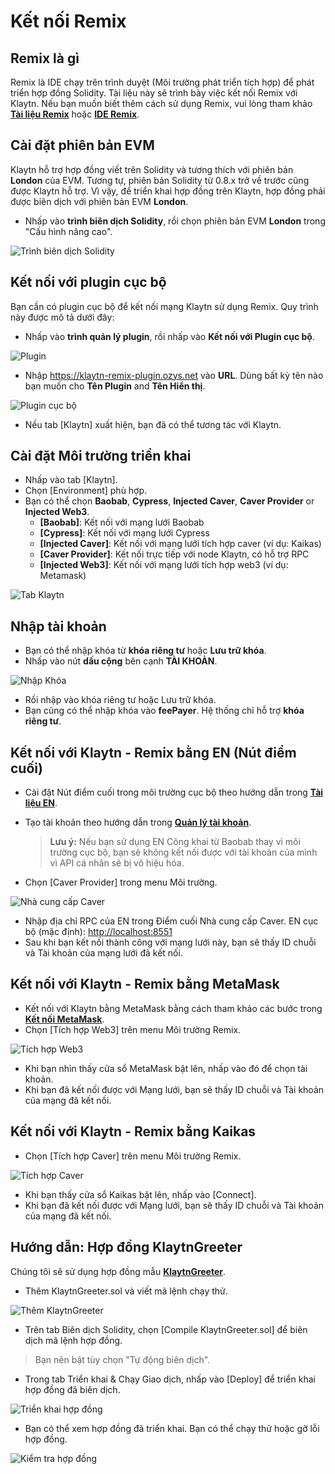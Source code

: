 # Kết nối Remix

## Remix là gì <a href="#what-is-remix" id="what-is-remix"></a>

Remix là IDE chạy trên trình duyệt (Môi trường phát triển tích hợp) để phát triển hợp đồng Solidity. Tài liệu này sẽ trình bày việc kết nối Remix với Klaytn. Nếu bạn muốn biết thêm cách sử dụng Remix, vui lòng tham khảo[ **Tài liệu Remix**](https://remix-ide.readthedocs.io/en/latest/) hoặc [**IDE Remix**](https://remix.ethereum.org/).

## Cài đặt phiên bản EVM <a href="#setup-evm-version" id="setup-evm-version"></a>

Klaytn hỗ trợ hợp đồng viết trên Solidity và tương thích với phiên bản **London** của EVM. Tương tự, phiên bản Solidity từ 0.8.x trở về trước cũng được Klaytn hỗ trợ. Vì vậy, để triển khai hợp đồng trên Klaytn, hợp đồng phải được biên dịch với phiên bản EVM **London**.

* Nhấp vào **trình biên dịch Solidity**, rồi chọn phiên bản EVM **London** trong "Cấu hình nâng cao".

![Trình biên dịch Solidity](img/remix-solidity-compiler.png)

## Kết nối với plugin cục bộ <a href="#connect-to-a-local-plugin" id="connect-to-a-local-plugin"></a>

Bạn cần có plugin cục bộ để kết nối mạng Klaytn sử dụng Remix. Quy trình này được mô tả dưới đây:

* Nhấp vào **trình quản lý plugin**, rồi nhấp vào **Kết nối với Plugin cục bộ**.

![Plugin](../../bapp/tutorials/img/remix-environment-plugin.png)

* Nhập https://klaytn-remix-plugin.ozys.net vào **URL**. Dùng bất kỳ tên nào bạn muốn cho **Tên Plugin** and **Tên Hiển thị**.

![Plugin cục bộ](../../bapp/tutorials/img/remix-local-plugin.png)

* Nếu tab \[Klaytn] xuất hiện, bạn đã có thể tương tác với Klaytn.

## Cài đặt Môi trường triển khai<a href="#setting-up-the-deployment-environment" id="setting-up-the-deployment-environment"></a>

* Nhấp vào tab \[Klaytn].
* Chọn \[Environment] phù hợp.
* Bạn có thể chọn **Baobab**, **Cypress**, **Injected Caver**, **Caver Provider** or **Injected Web3**.
  * **\[Baobab]**: Kết nối với mạng lưới Baobab
  * **\[Cypress]**: Kết nối với mạng lưới Cypress
  * **\[Injected Caver]**: Kết nối với mạng lưới tích hợp caver (ví dụ: Kaikas)
  * **\[Caver Provider]**: Kết nối trực tiếp với node Klaytn, có hỗ trợ RPC
  * **\[Injected Web3]**: Kết nối với mạng lưới tích hợp web3 (ví dụ: Metamask)

![Tab Klaytn](../../bapp/tutorials/img/remix-klaytn-tab.png)

## Nhập tài khoản <a href="#import-account" id="import-account"></a>

* Bạn có thể nhập khóa từ **khóa riêng tư** hoặc **Lưu trữ khóa**.
* Nhấp vào nút **dấu cộng** bên cạnh **TÀI KHOẢN**.

![Nhập Khóa](../../bapp/tutorials/img/remix-klaytn-import-account.png)

* Rồi nhập vào khóa riêng tư hoặc Lưu trữ khóa.
* Bạn cũng có thể nhập khóa vào **feePayer**. Hệ thống chỉ hỗ trợ **khóa riêng tư**.

## Kết nối với Klaytn - Remix bằng EN (Nút điểm cuối) <a href="#connecting-klaytn-remix-using-en" id="connecting-klaytn-remix-using-en"></a>

* Cài đặt Nút điểm cuối trong môi trường cục bộ theo hướng dẫn trong [**Tài liệu EN**](https://docs.klaytn.foundation/getting-started/quick-start/launch-an-en).
*   Tạo tài khoản theo hướng dẫn trong [**Quản lý tài khoản**](https://docs.klaytn.foundation/getting-started/account).

    > **Lưu ý:** Nếu bạn sử dụng EN Công khai từ Baobab thay vì môi trường cục bộ, bạn sẽ không kết nối được với tài khoản của mình vì API cá nhân sẽ bị vô hiệu hóa.
* Chọn \[Caver Provider] trong menu Môi trường.

![Nhà cung cấp Caver](img/env-caver-provider.png)

* Nhập địa chỉ RPC của EN trong Điểm cuối Nhà cung cấp Caver. EN cục bộ (mặc định): [http://localhost:8551](http://localhost:8551/)
* Sau khi bạn kết nối thành công với mạng lưới này, bạn sẽ thấy ID chuỗi và Tài khoản của mạng lưới đã kết nối.

## Kết nối với Klaytn - Remix bằng MetaMask <a href="#connecting-klaytn-remix-using-metamask" id="connecting-klaytn-remix-using-metamask"></a>

* Kết nối với Klaytn bằng MetaMask bằng cách tham khảo các bước trong [**Kết nối MetaMask**](https://docs.klaytn.foundation/dapp/tutorials/connecting-metamask).
* Chọn \[Tích hợp Web3] trên menu Môi trường Remix.

![Tích hợp Web3](img/env-injected-web3.png)

* Khi bạn nhìn thấy cửa sổ MetaMask bật lên, nhấp vào đó để chọn tài khoản.
* Khi bạn đã kết nối được với Mạng lưới, bạn sẽ thấy ID chuỗi và Tài khoản của mạng đã kết nối.

## Kết nối với Klaytn - Remix bằng Kaikas <a href="#connecting-klaytn-remix-using-kaikas" id="connecting-klaytn-remix-using-kaikas"></a>

* Chọn \[Tích hợp Caver] trên menu Môi trường Remix.

![Tích hợp Caver](img/env-injected-caver.png)

* Khi bạn thấy cửa sổ Kaikas bật lên, nhấp vào \[Connect].
* Khi bạn đã kết nối được với Mạng lưới, bạn sẽ thấy ID chuỗi và Tài khoản của mạng đã kết nối.

## Hướng dẫn: Hợp đồng KlaytnGreeter <a href="#tutorial-klaytngreeter-contract" id="tutorial-klaytngreeter-contract"></a>

Chúng tôi sẽ sử dụng hợp đồng mẫu [**KlaytnGreeter**](https://docs.klaytn.foundation/smart-contract/sample-contracts/klaytngreeter).

* Thêm KlaytnGreeter.sol và viết mã lệnh chạy thử.

![Thêm KlaytnGreeter](../../bapp/tutorials/img/remix-add-klaytngreeter.png)

* Trên tab Biên dịch Solidity, chọn \[Compile KlaytnGreeter.sol] để biên dịch mã lệnh hợp đồng.

> Bạn nên bật tùy chọn "Tự động biên dịch".

* Trong tab Triển khai & Chạy Giao dịch, nhấp vào \[Deploy] để triển khai hợp đồng đã biên dịch.

![Triển khai hợp đồng](../../bapp/tutorials/img/remix-deploy-run-tx.png)

* Bạn có thể xem hợp đồng đã triển khai. Bạn có thể chạy thử hoặc gỡ lỗi hợp đồng.

![Kiểm tra hợp đồng](../../bapp/tutorials/img/remix-test-or-debug.png)
